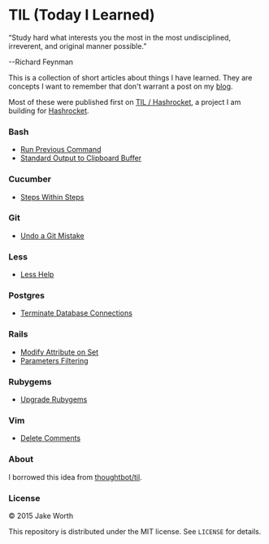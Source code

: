 # TIL (Today I Learned)

“Study hard what interests you the most in the most undisciplined, irreverent, and original manner possible.”

--Richard Feynman

This is a collection of short articles about things I have learned. They are concepts I want to remember that don't warrant a post on my [blog](http://worth-chicago.co/).

Most of these were published first on [TIL / Hashrocket](http://til.hashrocket.com), a project I am building for [Hashrocket](http://hashrocket.com).

### Bash

- [Run Previous Command](bash/run-previous-command.md)
- [Standard Output to Clipboard Buffer](bash/standard-output-to-clipboard-buffer.md)

### Cucumber

- [Steps Within Steps](cucumber/steps-within-steps.md)

### Git

- [Undo a Git Mistake](git/undo-a-git-mistake.md)

### Less

- [Less Help](less/less-help.md)

### Postgres

- [Terminate Database Connections](postgres/terminate_database_connections.md)

### Rails

- [Modify Attribute on Set](rails/modify-attribute-on-set.md)
- [Parameters Filtering](rails/parameters-filtering.md)

### Rubygems

- [Upgrade Rubygems](rubygems/upgrade-rubygems.md)

### Vim

- [Delete Comments](vim/delete-comments.md)

### About

I borrowed this idea from
[thoughtbot/til](https://github.com/thoughtbot/til).

### License

&copy; 2015 Jake Worth

This repository is distributed under the MIT license. See `LICENSE` for
details.



